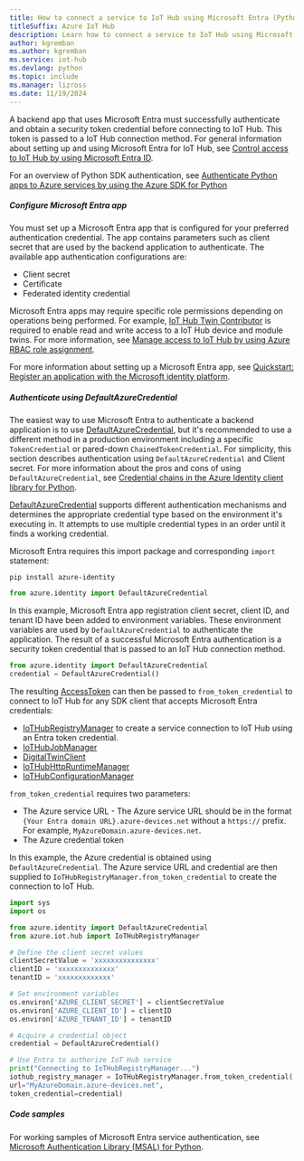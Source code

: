 ```yaml
---
title: How to connect a service to IoT Hub using Microsoft Entra (Python)
titleSuffix: Azure IoT Hub
description: Learn how to connect a service to IoT Hub using Microsoft Entra and the Azure IoT Hub SDK for Python.
author: kgremban
ms.author: kgremban
ms.service: iot-hub
ms.devlang: python
ms.topic: include
ms.manager: lizross
ms.date: 11/19/2024
---
```


A backend app that uses Microsoft Entra must successfully authenticate and obtain a security token credential before connecting to IoT Hub. This token is passed to a IoT Hub connection method. For general information about setting up and using Microsoft Entra for IoT Hub, see [Control access to IoT Hub by using Microsoft Entra ID](/azure/iot-hub/authenticate-authorize-azure-ad).

For an overview of Python SDK authentication, see [Authenticate Python apps to Azure services by using the Azure SDK for Python](/azure/developer/python/sdk/authentication/overview)

##### Configure Microsoft Entra app

You must set up a Microsoft Entra app that is configured for your preferred authentication credential. The app contains parameters such as client secret that are used by the backend application to authenticate. The available app authentication configurations are:

* Client secret
* Certificate
* Federated identity credential

Microsoft Entra apps may require specific role permissions depending on operations being performed. For example, [IoT Hub Twin Contributor](/azure/role-based-access-control/built-in-roles/internet-of-things#iot-hub-twin-contributor) is required to enable read and write access to a IoT Hub device and module twins. For more information, see [Manage access to IoT Hub by using Azure RBAC role assignment](/azure/iot-hub/authenticate-authorize-azure-ad?#manage-access-to-iot-hub-by-using-azure-rbac-role-assignment).

For more information about setting up a Microsoft Entra app, see [Quickstart: Register an application with the Microsoft identity platform](/entra/identity-platform/quickstart-register-app).

##### Authenticate using DefaultAzureCredential

The easiest way to use Microsoft Entra to authenticate a backend application is to use [DefaultAzureCredential](/azure/developer/python/sdk/authentication/overview#use-defaultazurecredential-in-an-application), but it's recommended to use a different method in a production environment including a specific `TokenCredential` or pared-down `ChainedTokenCredential`. For simplicity, this section describes authentication using `DefaultAzureCredential` and Client secret. For more information about the pros and cons of using `DefaultAzureCredential`, see [Credential chains in the Azure Identity client library for Python](/azure/developer/python/sdk/authentication/credential-chains).

[DefaultAzureCredential](/python/api/azure-identity/azure.identity.defaultazurecredential) supports different authentication mechanisms and determines the appropriate credential type based on the environment it's executing in. It attempts to use multiple credential types in an order until it finds a working credential.

Microsoft Entra requires this import package and corresponding `import` statement:

```shell
pip install azure-identity
```

```python
from azure.identity import DefaultAzureCredential
```

In this example, Microsoft Entra app registration client secret, client ID, and tenant ID have been added to environment variables. These environment variables are used by `DefaultAzureCredential` to authenticate the application. The result of a successful Microsoft Entra authentication is a security token credential that is passed to an IoT Hub connection method.

```python
from azure.identity import DefaultAzureCredential
credential = DefaultAzureCredential()
```

The resulting [AccessToken](/python/api/azure-core/azure.core.credentials.accesstoken) can then be passed to `from_token_credential` to connect to IoT Hub for any SDK client that accepts Microsoft Entra credentials:

* [IoTHubRegistryManager](/python/api/azure-iot-hub/azure.iot.hub.iothubregistrymanager?#azure-iot-hub-iothubregistrymanager-from-token-credential) to create a service connection to IoT Hub using an Entra token credential.
* [IoTHubJobManager](/python/api/azure-iot-hub/azure.iot.hub.iothubjobmanager?#azure-iot-hub-iothubjobmanager-from-token-credential)
* [DigitalTwinClient](/python/api/azure-iot-hub/azure.iot.hub.digitaltwinclient?#azure-iot-hub-digitaltwinclient-from-token-credential)
* [IoTHubHttpRuntimeManager](/python/api/azure-iot-hub/azure.iot.hub.iothubhttpruntimemanager?#azure-iot-hub-iothubhttpruntimemanager-from-token-credential)
* [IoTHubConfigurationManager](/python/api/azure-iot-hub/azure.iot.hub.iothubconfigurationmanager?#azure-iot-hub-iothubconfigurationmanager-from-token-credential)

`from_token_credential` requires two parameters:

* The Azure service URL - The Azure service URL should be in the format `{Your Entra domain URL}.azure-devices.net` without a `https://` prefix. For example, `MyAzureDomain.azure-devices.net`.
* The Azure credential token

In this example, the Azure credential is obtained using `DefaultAzureCredential`. The Azure service URL and credential are then supplied to `IoTHubRegistryManager.from_token_credential` to create the connection to IoT Hub.

```python
import sys
import os

from azure.identity import DefaultAzureCredential
from azure.iot.hub import IoTHubRegistryManager

# Define the client secret values
clientSecretValue = 'xxxxxxxxxxxxxxx'
clientID = 'xxxxxxxxxxxxxx'
tenantID = 'xxxxxxxxxxxxx'

# Set environment variables
os.environ['AZURE_CLIENT_SECRET'] = clientSecretValue
os.environ['AZURE_CLIENT_ID'] = clientID
os.environ['AZURE_TENANT_ID'] = tenantID

# Acquire a credential object
credential = DefaultAzureCredential()

# Use Entra to authorize IoT Hub service
print("Connecting to IoTHubRegistryManager...")
iothub_registry_manager = IoTHubRegistryManager.from_token_credential(
url="MyAzureDomain.azure-devices.net",
token_credential=credential)
```

##### Code samples

For working samples of Microsoft Entra service authentication, see [Microsoft Authentication Library (MSAL) for Python](https://github.com/AzureAD/microsoft-authentication-library-for-python/blob/1.22.0/README.md).
